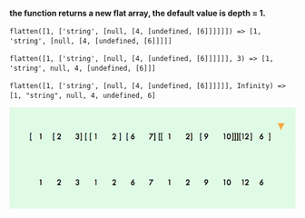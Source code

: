 **the function returns a new flat array, the default value is depth = 1.**

`flatten([1, ['string', [null, [4, [undefined, [6]]]]]])
=> [1, 'string', [null, [4, [undefined, [6]]]]]`

`flatten([1, ['string', [null, [4, [undefined, [6]]]]]], 3)
=> [1, 'string', null, 4, [undefined, [6]]]`

`flatten([1, ['string', [null, [4, [undefined, [6]]]]]], Infinity)
=> [1, "string", null, 4, undefined, 6]`

![pic](flat.webp)





